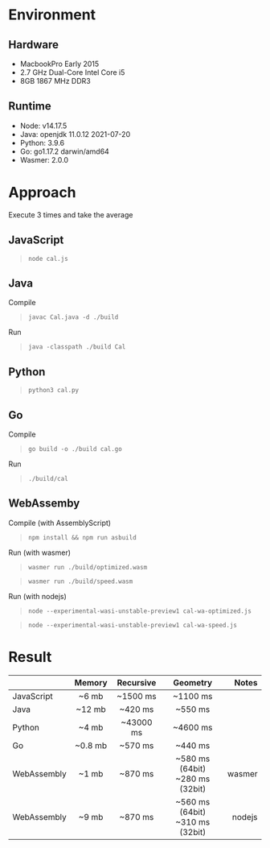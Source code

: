 
# Environment

## Hardware
- MacbookPro Early 2015
- 2.7 GHz Dual-Core Intel Core i5
- 8GB 1867 MHz DDR3

## Runtime
  - Node: v14.17.5
  - Java: openjdk 11.0.12 2021-07-20
  - Python: 3.9.6
  - Go: go1.17.2 darwin/amd64
  - Wasmer: 2.0.0

# Approach

Execute 3 times and take the average
## JavaScript
> `node cal.js`

## Java
Compile
> `javac Cal.java -d ./build`

Run
> `java -classpath ./build Cal `

## Python
> `python3 cal.py`

## Go
Compile
> `go build -o ./build cal.go`

Run
> `./build/cal`

## WebAssemby
Compile (with AssemblyScript)
> `npm install && npm run asbuild`

Run (with wasmer)
> `wasmer run ./build/optimized.wasm`

> `wasmer run ./build/speed.wasm`

Run (with nodejs)
> `node --experimental-wasi-unstable-preview1 cal-wa-optimized.js`

> `node --experimental-wasi-unstable-preview1 cal-wa-speed.js`

# Result

|  	| Memory 	| Recursive 	| Geometry 	| Notes 	|
|---	|:---:	|:---:	|:---:	|---:	|
| JavaScript 	| ~6 mb 	| ~1500 ms 	| ~1100 ms 	|  	|
| Java 	| ~12 mb 	| ~420 ms 	| ~550 ms 	|  	|
| Python 	| ~4 mb 	| ~43000 ms 	| ~4600 ms 	|  	|
| Go 	| ~0.8 mb 	| ~570 ms 	| ~440 ms 	|  	|
| WebAssembly  	| ~1 mb 	| ~870 ms 	| ~580 ms (64bit)<br>~280 ms (32bit) 	| wasmer 	|
| WebAssembly  	| ~9 mb 	| ~870 ms 	| ~560 ms (64bit)<br>~310 ms (32bit) 	| nodejs 	|